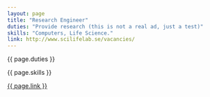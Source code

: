 ```yaml
---
layout: page
title: "Research Engineer"
duties: "Provide research (this is not a real ad, just a test)"
skills: "Computers, Life Science."
link: http://www.scilifelab.se/vacancies/
---
```


<p>{{ page.duties }}</p>
<p>{{ page.skills }}</p>
<a href="{{ page.link }}">{{ page.link }}</a>
